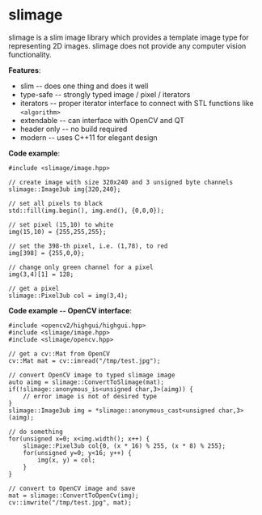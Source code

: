 slimage
=======

slimage is a slim image library which provides a template image type for representing 2D images. slimage does not provide any computer vision functionality.

**Features**:

 * slim -- does one thing and does it well
 * type-safe -- strongly typed image / pixel / iterators
 * iterators -- proper iterator interface to connect with STL functions like `<algorithm>`
 * extendable -- can interface with OpenCV and QT
 * header only -- no build required
 * modern -- uses C++11 for elegant design

**Code example**:

```
#include <slimage/image.hpp>

// create image with size 320x240 and 3 unsigned byte channels
slimage::Image3ub img{320,240};

// set all pixels to black
std::fill(img.begin(), img.end(), {0,0,0});

// set pixel (15,10) to white
img(15,10) = {255,255,255};

// set the 398-th pixel, i.e. (1,78), to red
img[398] = {255,0,0};

// change only green channel for a pixel
img(3,4)[1] = 128;

// get a pixel
slimage::Pixel3ub col = img(3,4);

```

**Code example -- OpenCV interface**:

```
#include <opencv2/highgui/highgui.hpp>
#include <slimage/image.hpp>
#include <slimage/opencv.hpp>

// get a cv::Mat from OpenCV
cv::Mat mat = cv::imread("/tmp/test.jpg");

// convert OpenCV image to typed slimage image
auto aimg = slimage::ConvertToSlimage(mat);
if(!slimage::anonymous_is<unsigned char,3>(aimg)) {
	// error image is not of desired type
}
slimage::Image3ub img = *slimage::anonymous_cast<unsigned char,3>(aimg);

// do something
for(unsigned x=0; x<img.width(); x++) {
	slimage::Pixel3ub col{0, (x * 16) % 255, (x * 8) % 255};
	for(unsigned y=0; y<16; y++) {
		img(x, y) = col;
	}
}

// convert to OpenCV image and save
mat = slimage::ConvertToOpenCv(img);
cv::imwrite("/tmp/test.jpg", mat);

```
